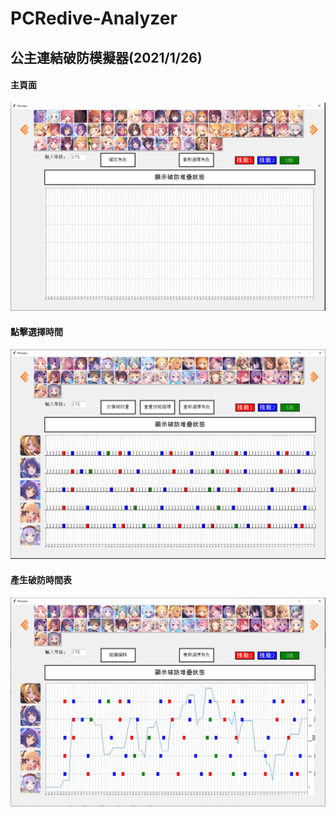 # PCRedive-Analyzer

## 公主連結破防模擬器(2021/1/26)

#### 主頁面
![image](https://github.com/hcjohn463/PCRedive-Analyzer/blob/main/demo/i1.PNG)

#### 點擊選擇時間
![image](https://github.com/hcjohn463/PCRedive-Analyzer/blob/main/demo/i4.PNG)

#### 產生破防時間表
![image](https://github.com/hcjohn463/PCRedive-Analyzer/blob/main/demo/i5.PNG)
